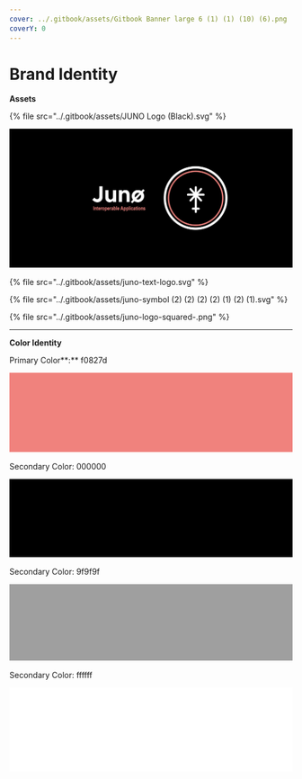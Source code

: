 ```yaml
---
cover: ../.gitbook/assets/Gitbook Banner large 6 (1) (1) (10) (6).png
coverY: 0
---
```


# Brand Identity

**Assets**

{% file src="../.gitbook/assets/JUNO Logo (Black).svg" %}

![](<../.gitbook/assets/Juno Banner Wide (Black).png>)

{% file src="../.gitbook/assets/juno-text-logo.svg" %}

{% file src="../.gitbook/assets/juno-symbol (2) (2) (2) (2) (1) (2) (1).svg" %}

{% file src="../.gitbook/assets/juno-logo-squared-.png" %}

****

**Color Identity**

Primary Color**:** f0827d

![](<../.gitbook/assets/JUNO Primary Color (1) (1) (1) (1).png>)

Secondary Color: 000000

![](../.gitbook/assets/juno-secondary-color-black-.png)

Secondary Color: 9f9f9f

![](../.gitbook/assets/juno-secondary-color-grey-.png)

Secondary Color: ffffff

![](../.gitbook/assets/juno-secondary-color-white-.png)

